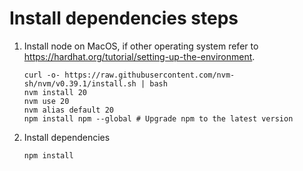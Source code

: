 # Install dependencies steps

1. Install node on MacOS, if other operating system refer to https://hardhat.org/tutorial/setting-up-the-environment.

   ```shell
   curl -o- https://raw.githubusercontent.com/nvm-sh/nvm/v0.39.1/install.sh | bash
   nvm install 20
   nvm use 20
   nvm alias default 20
   npm install npm --global # Upgrade npm to the latest version
   ```

2. Install dependencies

   ```shell
   npm install
   ```

